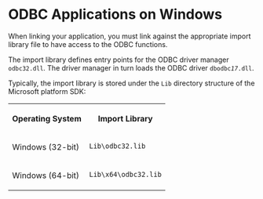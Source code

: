 <!-- loio3bd947836c5f10149f36c98b9670da4a -->

# ODBC Applications on Windows

When linking your application, you must link against the appropriate import library file to have access to the ODBC functions.

The import library defines entry points for the ODBC driver manager `odbc32.dll`. The driver manager in turn loads the ODBC driver <code>dbodbc<i>17</i>.dll</code>.

Typically, the import library is stored under the `Lib` directory structure of the Microsoft platform SDK:


<table>
<tr>
<th valign="top">

Operating System



</th>
<th valign="top">

Import Library



</th>
</tr>
<tr>
<td valign="top">

Windows \(32-bit\)



</td>
<td valign="top">

 `Lib\odbc32.lib` 



</td>
</tr>
<tr>
<td valign="top">

Windows \(64-bit\)



</td>
<td valign="top">

 `Lib\x64\odbc32.lib` 



</td>
</tr>
</table>

